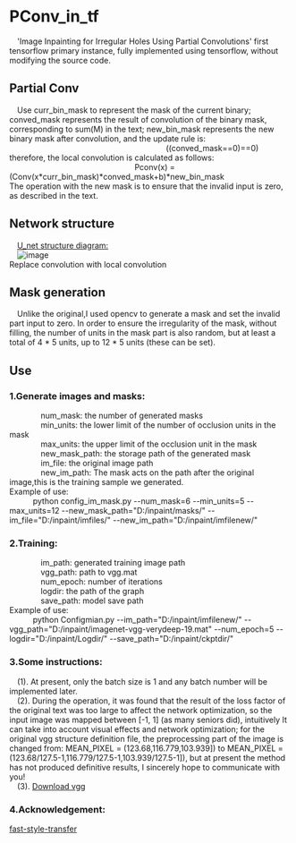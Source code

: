 # PConv_in_tf
&#8195;'Image Inpainting for Irregular Holes Using Partial Convolutions' first tensorflow primary instance, fully implemented using tensorflow, without modifying the source code.<br>
## Partial Conv
&#8195;Use curr_bin_mask to represent the mask of the current binary; conved_mask represents the result of convolution of the binary mask, corresponding to sum(M) in the text; new_bin_mask represents the new binary mask after convolution, and the update rule is:<br>&#8195;&#8195;&#8195;&#8195;&#8195;&#8195;&#8195;&#8195;&#8195;&#8195;&#8195;&#8195;&#8195;&#8195;&#8195;&#8195;&#8195;&#8195;&#8195;&#8195;((conved_mask==0)==0)<br>therefore, the local convolution is calculated as follows:<br>&#8195;&#8195;&#8195;&#8195;&#8195;&#8195;&#8195;&#8195;&#8195;&#8195;&#8195;&#8195;&#8195;&#8195;&#8195;&#8195;Pconv(x) = (Conv(x*curr_bin_mask)*conved_mask+b)*new_bin_mask<br>The operation with the new mask is to ensure that the invalid input is zero, as described in the text.
## Network structure
&#8195;[U_net structure diagram:](https://arxiv.org/abs/1411.4038)<br>&#8195;![image](https://github.com/Rongpeng-Lin/PConv_in_tf/blob/master/U_net/u_net_Struct.png)<br>Replace convolution with local convolution<br>
## Mask generation
&#8195;Unlike the original,I used opencv to generate a mask and set the invalid part input to zero. In order to ensure the irregularity of the mask, without filling, the number of units in the mask part is also random, but at least a total of 4 * 5 units, up to 12 * 5 units (these can be set).<br>
## Use
### 1.Generate images and masks:
&#8195;&#8195;&#8195;&#8195;num_mask:  the number of generated masks<br>&#8195;&#8195;&#8195;&#8195;min_units:  the lower limit of the number of occlusion units in the mask<br>&#8195;&#8195;&#8195;&#8195;max_units:  the upper limit of the occlusion unit in the mask<br>&#8195;&#8195;&#8195;&#8195;new_mask_path:  the storage path of the generated mask<br>&#8195;&#8195;&#8195;&#8195;im_file:  the original image path<br>&#8195;&#8195;&#8195;&#8195;new_im_path:  The mask acts on the path after the original image,this is the training sample we generated.<br>Example of use:<br>&#8195;&#8195;&#8195;python config_im_mask.py --num_mask=6 --min_units=5 --max_units=12 --new_mask_path="D:/inpaint/masks/" --im_file="D:/inpaint/imfiles/" --new_im_path="D:/inpaint/imfilenew/"<br>
### 2.Training:
&#8195;&#8195;&#8195;&#8195;im_path:  generated training image path<br>&#8195;&#8195;&#8195;&#8195;vgg_path:  path to vgg.mat<br>
&#8195;&#8195;&#8195;&#8195;num_epoch:  number of iterations<br>&#8195;&#8195;&#8195;&#8195;logdir: the path of the graph<br>&#8195;&#8195;&#8195;&#8195;save_path:  model save path<br>Example of use:<br>&#8195;&#8195;&#8195;python Configmian.py --im_path="D:/inpaint/imfilenew/" --vgg_path="D:/inpaint/imagenet-vgg-verydeep-19.mat" --num_epoch=5 --logdir="D:/inpaint/Logdir/" --save_path="D:/inpaint/ckptdir/"<br>
### 3.Some instructions:
&#8195;(1). At present, only the batch size is 1 and any batch number will be implemented later.<br>&#8195;(2). During the operation, it was found that the result of the loss factor of the original text was too large to affect the network optimization, so the input image was mapped between [-1, 1] (as many seniors did), intuitively It can take into account visual effects and network optimization; for the original vgg structure definition file, the preprocessing part of the image is changed from: MEAN_PIXEL = (123.68,116.779,103.939]) to MEAN_PIXEL = (123.68/127.5-1,116.779/127.5-1,103.939/127.5-1]), but at present the method has not produced definitive results, I sincerely hope to communicate with you!<br>&#8195;(3). [Download vgg](http://www.vlfeat.org/matconvnet/models/beta16/imagenet-vgg-verydeep-19.mat)<br>
### 4.Acknowledgement:
[fast-style-transfer](https://github.com/lengstrom/fast-style-transfer)
